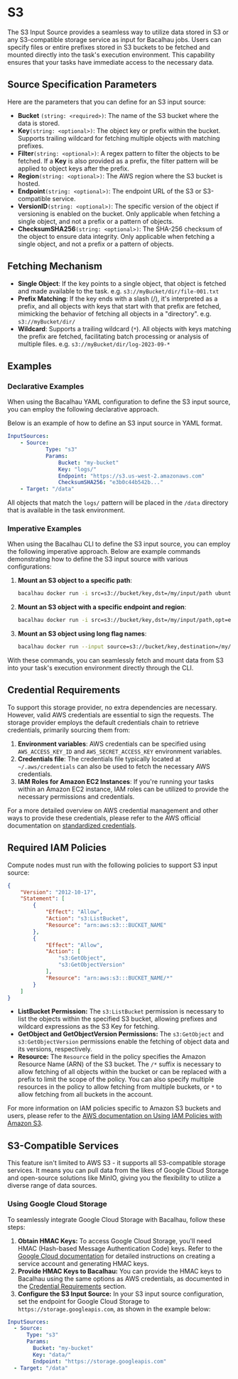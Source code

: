 # S3

The S3 Input Source provides a seamless way to utilize data stored in S3 or any S3-compatible storage service as input for Bacalhau jobs. Users can specify files or entire prefixes stored in S3 buckets to be fetched and mounted directly into the task's execution environment. This capability ensures that your tasks have immediate access to the necessary data.

## Source Specification Parameters

Here are the parameters that you can define for an S3 input source:

* **Bucket** `(string: <required>)`: The name of the S3 bucket where the data is stored.
* **Key**`(string: <optional>)`: The object key or prefix within the bucket. Supports trailing wildcard for fetching multiple objects with matching prefixes.
* **Filter**`(string: <optional>)`: A regex pattern to filter the objects to be fetched. If a **Key** is also provided as a prefix, the filter pattern will be applied to object keys after the prefix.
* **Region**`(string: <optional>)`: The AWS region where the S3 bucket is hosted.
* **Endpoint**`(string: <optional>)`: The endpoint URL of the S3 or S3-compatible service.
* **VersionID**`(string: <optional>)`: The specific version of the object if versioning is enabled on the bucket. Only applicable when fetching a single object, and not a prefix or a pattern of objects.
* **ChecksumSHA256**`(string: <optional>)`: The SHA-256 checksum of the object to ensure data integrity. Only applicable when fetching a single object, and not a prefix or a pattern of objects.

## Fetching Mechanism

* **Single Object**: If the key points to a single object, that object is fetched and made available to the task. e.g. `s3://myBucket/dir/file-001.txt`
* **Prefix Matching**: If the key ends with a slash (/), it's interpreted as a prefix, and all objects with keys that start with that prefix are fetched, mimicking the behavior of fetching all objects in a "directory". e.g. `s3://myBucket/dir/`
* **Wildcard**: Supports a trailing wildcard (`*`). All objects with keys matching the prefix are fetched, facilitating batch processing or analysis of multiple files. e.g. `s3://myBucket/dir/log-2023-09-*`

## Examples

### Declarative Examples

When using the Bacalhau YAML configuration to define the S3 input source, you can employ the following declarative approach.

Below is an example of how to define an S3 input source in YAML format.

```yaml
InputSources:
    - Source:
            Type: "s3"
            Params:
                Bucket: "my-bucket"
                Key: "logs/"
                Endpoint: "https://s3.us-west-2.amazonaws.com"
                ChecksumSHA256: "e3b0c44b542b..."
    - Target: "/data"
```

All objects that match the `logs/` pattern will be placed in the `/data` directory that is available in the task environment.

### Imperative Examples

When using the Bacalhau CLI to define the S3 input source, you can employ the following imperative approach. Below are example commands demonstrating how to define the S3 input source with various configurations:

1.  **Mount an S3 object to a specific path**:

    ```bash
    bacalhau docker run -i src=s3://bucket/key,dst=/my/input/path ubuntu ...
    ```
2.  **Mount an S3 object with a specific endpoint and region**:

    ```bash
    bacalhau docker run -i src=s3://bucket/key,dst=/my/input/path,opt=endpoint=http://s3.example.com,opt=region=us-east-1 ubuntu ...
    ```
3.  **Mount an S3 object using long flag names**:

    ```bash
    bacalhau docker run --input source=s3://bucket/key,destination=/my/input/path ubuntu ...
    ```

With these commands, you can seamlessly fetch and mount data from S3 into your task's execution environment directly through the CLI.

## Credential Requirements

To support this storage provider, no extra dependencies are necessary. However, valid AWS credentials are essential to sign the requests. The storage provider employs the default credentials chain to retrieve credentials, primarily sourcing them from:

1. **Environment variables**: AWS credentials can be specified using `AWS_ACCESS_KEY_ID` and `AWS_SECRET_ACCESS_KEY` environment variables.
2. **Credentials file**: The credentials file typically located at `~/.aws/credentials` can also be used to fetch the necessary AWS credentials.
3. **IAM Roles for Amazon EC2 Instances**: If you're running your tasks within an Amazon EC2 instance, IAM roles can be utilized to provide the necessary permissions and credentials.

For a more detailed overview on AWS credential management and other ways to provide these credentials, please refer to the AWS official documentation on [standardized credentials](https://docs.aws.amazon.com/sdkref/latest/guide/standardized-credentials.html).

## Required IAM Policies

Compute nodes must run with the following policies to support S3 input source:

```json
{
    "Version": "2012-10-17",
    "Statement": [
        {
            "Effect": "Allow",
            "Action": "s3:ListBucket",
            "Resource": "arn:aws:s3:::BUCKET_NAME"
        },
        {
            "Effect": "Allow",
            "Action": [
                "s3:GetObject",
                "s3:GetObjectVersion"
            ],
            "Resource": "arn:aws:s3:::BUCKET_NAME/*"
        }
    ]
}
```

* **ListBucket Permission:** The `s3:ListBucket` permission is necessary to list the objects within the specified S3 bucket, allowing prefixes and wildcard expressions as the S3 Key for fetching.
* **GetObject and GetObjectVersion Permissions:** The `s3:GetObject` and `s3:GetObjectVersion` permissions enable the fetching of object data and its versions, respectively.
* **Resource:** The `Resource` field in the policy specifies the Amazon Resource Name (ARN) of the S3 bucket. The `/*` suffix is necessary to allow fetching of all objects within the bucket or can be replaced with a prefix to limit the scope of the policy. You can also specify multiple resources in the policy to allow fetching from multiple buckets, or `*` to allow fetching from all buckets in the account.

For more information on IAM policies specific to Amazon S3 buckets and users, please refer to the [AWS documentation on Using IAM Policies with Amazon S3](https://docs.aws.amazon.com/AmazonS3/latest/userguide/using-iam-policies.html).

## S3-Compatible Services

This feature isn't limited to AWS S3 - it supports all S3-compatible storage services. It means you can pull data from the likes of Google Cloud Storage and open-source solutions like MinIO, giving you the flexibility to utilize a diverse range of data sources.

### Using Google Cloud Storage

To seamlessly integrate Google Cloud Storage with Bacalhau, follow these steps:

1. **Obtain HMAC Keys:** To access Google Cloud Storage, you'll need HMAC (Hash-based Message Authentication Code) keys. Refer to the [Google Cloud documentation](https://cloud.google.com/storage/docs/authentication/hmackeys) for detailed instructions on creating a service account and generating HMAC keys.
2. **Provide HMAC Keys to Bacalhau:** You can provide the HMAC keys to Bacalhau using the same options as AWS credentials, as documented in the [Credential Requirements](s3.md#credential-requirements) section.
3. **Configure the S3 Input Source:** In your S3 input source configuration, set the endpoint for Google Cloud Storage to `https://storage.googleapis.com`, as shown in the example below:

```yaml
InputSources:
  - Source:
      Type: "s3"
      Params:
        Bucket: "my-bucket"
        Key: "data/"
        Endpoint: "https://storage.googleapis.com"
  - Target: "/data"
```
